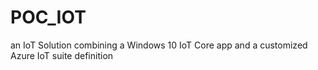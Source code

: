 # POC_IOT
an IoT Solution combining a Windows 10 IoT Core app and a customized Azure IoT suite definition  
